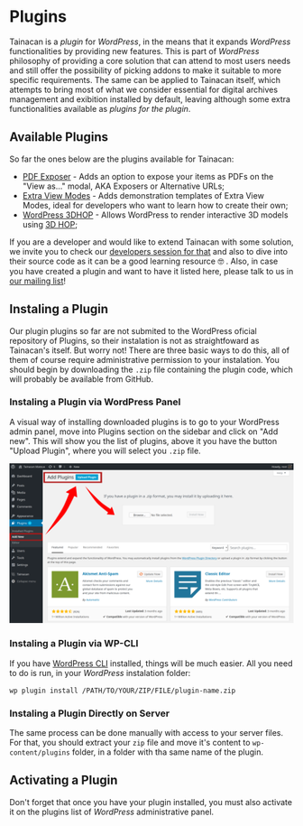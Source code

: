 # Plugins

Tainacan is a *plugin* for *WordPress*, in the means that it expands *WordPress* functionalities by providing new features. This is part of *WordPress* philosophy of providing a core solution that can attend to most users needs and still offer the possibility of picking addons to make it suitable to more specific requirements. The same can be applied to Tainacan itself, which attempts to bring most of what we consider essential for digital archives management and exibition installed by default, leaving although some extra functionalities available as *plugins for the plugin*.

## Available Plugins

So far the ones below are the plugins available for Tainacan:

* [PDF Exposer](/plugin-pdf-exposer) - Adds an option to expose your items as PDFs on the "View as..." modal, AKA Exposers or Alternative URLs;
* [Extra View Modes](/plugin-extra-view-modes) - Adds demonstration templates of Extra View Modes, ideal for developers who want to learn how to create their own;
* [WordPress 3DHOP](/plugin-3d-hop) - Allows WordPress to render interactive 3D models using [3D HOP](http://3dhop.net/);

If you are a developer and would like to extend Tainacan with some solution, we invite you to check our [developers session for that](/dev/#plugin-development-or-extension) and also to dive into their source code as it can be a good learning resource 🤓 . Also, in case you have created a plugin and want to have it listed here, please talk to us in [our mailing list](https://lists.riseup.net/www/subscribe/tainacan)!

## Instaling a Plugin

Our plugin plugins so far are not submited to the WordPress oficial repository of Plugins, so their instalation is not as straightfoward as Tainacan's itself. But worry not! There are three basic ways to do this, all of them of course require administrative permission to your instalation. You should begin by downloading the `.zip` file containing the plugin code, which will probably be available from GitHub.

### Instaling a Plugin via WordPress Panel
A visual way of installing downloaded plugins is to go to your WordPress admin panel, move into Plugins section on the sidebar and click on "Add new". This will show you the list of plugins, above it you have the button "Upload Plugin", where you will select you `.zip` file.

![Instaling a Plugin via WordPress Panel](/_assets/images/plugins_1.png)

### Instaling a Plugin via WP-CLI

If you have [WordPress CLI](https://wp-cli.org/#installing) installed, things will be much easier. All you need to do is run, in your *WordPress* instalation folder:
```
wp plugin install /PATH/TO/YOUR/ZIP/FILE/plugin-name.zip
```

### Instaling a Plugin Directly on Server

The same process can be done manually with access to your server files. For that, you should extract your `zip` file and move it's content to `wp-content/plugins` folder, in a folder with tha same name of the plugin.

## Activating a Plugin

Don't forget that once you have your plugin installed, you must also activate it on the plugins list of *WordPress* administrative panel.
